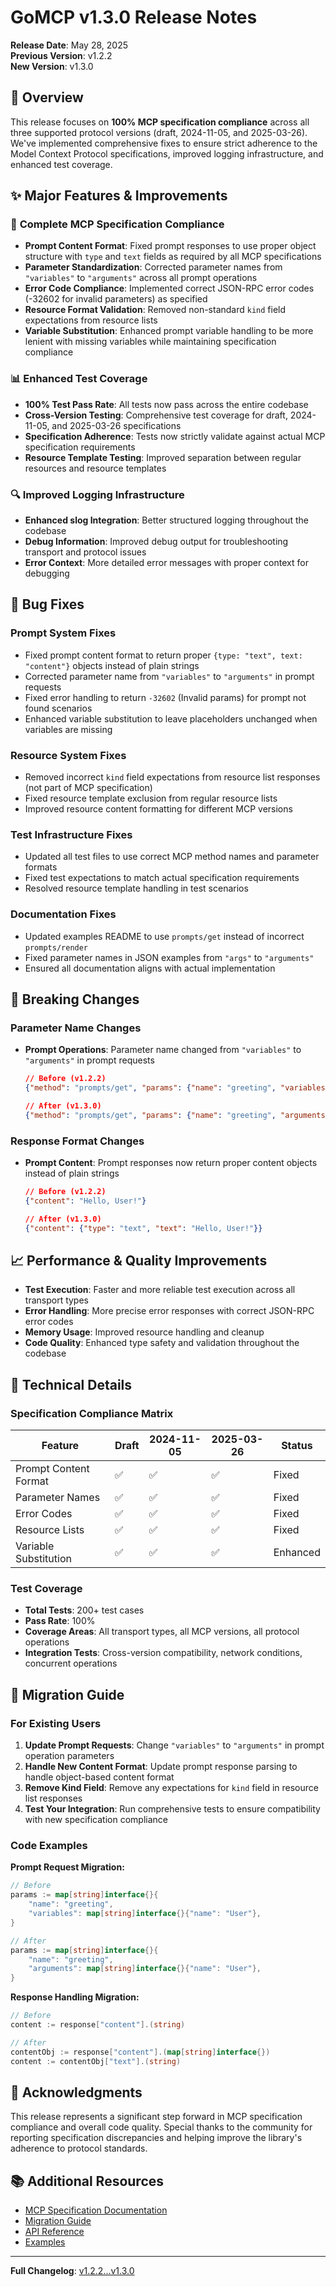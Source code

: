 # GoMCP v1.3.0 Release Notes

**Release Date**: May 28, 2025  
**Previous Version**: v1.2.2  
**New Version**: v1.3.0

## 🎯 Overview

This release focuses on **100% MCP specification compliance** across all three supported protocol versions (draft, 2024-11-05, and 2025-03-26). We've implemented comprehensive fixes to ensure strict adherence to the Model Context Protocol specifications, improved logging infrastructure, and enhanced test coverage.

## ✨ Major Features & Improvements

### 🔧 **Complete MCP Specification Compliance**

- **Prompt Content Format**: Fixed prompt responses to use proper object structure with `type` and `text` fields as required by all MCP specifications
- **Parameter Standardization**: Corrected parameter names from `"variables"` to `"arguments"` across all prompt operations
- **Error Code Compliance**: Implemented correct JSON-RPC error codes (-32602 for invalid parameters) as specified
- **Resource Format Validation**: Removed non-standard `kind` field expectations from resource lists
- **Variable Substitution**: Enhanced prompt variable handling to be more lenient with missing variables while maintaining specification compliance

### 📊 **Enhanced Test Coverage**

- **100% Test Pass Rate**: All tests now pass across the entire codebase
- **Cross-Version Testing**: Comprehensive test coverage for draft, 2024-11-05, and 2025-03-26 specifications
- **Specification Adherence**: Tests now strictly validate against actual MCP specification requirements
- **Resource Template Testing**: Improved separation between regular resources and resource templates

### 🔍 **Improved Logging Infrastructure**

- **Enhanced slog Integration**: Better structured logging throughout the codebase
- **Debug Information**: Improved debug output for troubleshooting transport and protocol issues
- **Error Context**: More detailed error messages with proper context for debugging

## 🐛 Bug Fixes

### **Prompt System Fixes**
- Fixed prompt content format to return proper `{type: "text", text: "content"}` objects instead of plain strings
- Corrected parameter name from `"variables"` to `"arguments"` in prompt requests
- Fixed error handling to return `-32602` (Invalid params) for prompt not found scenarios
- Enhanced variable substitution to leave placeholders unchanged when variables are missing

### **Resource System Fixes**
- Removed incorrect `kind` field expectations from resource list responses (not part of MCP specification)
- Fixed resource template exclusion from regular resource lists
- Improved resource content formatting for different MCP versions

### **Test Infrastructure Fixes**
- Updated all test files to use correct MCP method names and parameter formats
- Fixed test expectations to match actual specification requirements
- Resolved resource template handling in test scenarios

### **Documentation Fixes**
- Updated examples README to use `prompts/get` instead of incorrect `prompts/render`
- Fixed parameter names in JSON examples from `"args"` to `"arguments"`
- Ensured all documentation aligns with actual implementation

## 🔄 Breaking Changes

### **Parameter Name Changes**
- **Prompt Operations**: Parameter name changed from `"variables"` to `"arguments"` in prompt requests
  ```json
  // Before (v1.2.2)
  {"method": "prompts/get", "params": {"name": "greeting", "variables": {"name": "User"}}}
  
  // After (v1.3.0)
  {"method": "prompts/get", "params": {"name": "greeting", "arguments": {"name": "User"}}}
  ```

### **Response Format Changes**
- **Prompt Content**: Prompt responses now return proper content objects instead of plain strings
  ```json
  // Before (v1.2.2)
  {"content": "Hello, User!"}
  
  // After (v1.3.0)
  {"content": {"type": "text", "text": "Hello, User!"}}
  ```

## 📈 Performance & Quality Improvements

- **Test Execution**: Faster and more reliable test execution across all transport types
- **Error Handling**: More precise error responses with correct JSON-RPC error codes
- **Memory Usage**: Improved resource handling and cleanup
- **Code Quality**: Enhanced type safety and validation throughout the codebase

## 🔧 Technical Details

### **Specification Compliance Matrix**
| Feature | Draft | 2024-11-05 | 2025-03-26 | Status |
|---------|-------|-------------|-------------|---------|
| Prompt Content Format | ✅ | ✅ | ✅ | Fixed |
| Parameter Names | ✅ | ✅ | ✅ | Fixed |
| Error Codes | ✅ | ✅ | ✅ | Fixed |
| Resource Lists | ✅ | ✅ | ✅ | Fixed |
| Variable Substitution | ✅ | ✅ | ✅ | Enhanced |

### **Test Coverage**
- **Total Tests**: 200+ test cases
- **Pass Rate**: 100%
- **Coverage Areas**: All transport types, all MCP versions, all protocol operations
- **Integration Tests**: Cross-version compatibility, network conditions, concurrent operations

## 🚀 Migration Guide

### **For Existing Users**

1. **Update Prompt Requests**: Change `"variables"` to `"arguments"` in prompt operation parameters
2. **Handle New Content Format**: Update prompt response parsing to handle object-based content format
3. **Remove Kind Field**: Remove any expectations for `kind` field in resource list responses
4. **Test Your Integration**: Run comprehensive tests to ensure compatibility with new specification compliance

### **Code Examples**

**Prompt Request Migration:**
```go
// Before
params := map[string]interface{}{
    "name": "greeting",
    "variables": map[string]interface{}{"name": "User"},
}

// After
params := map[string]interface{}{
    "name": "greeting", 
    "arguments": map[string]interface{}{"name": "User"},
}
```

**Response Handling Migration:**
```go
// Before
content := response["content"].(string)

// After  
contentObj := response["content"].(map[string]interface{})
content := contentObj["text"].(string)
```

## 🙏 Acknowledgments

This release represents a significant step forward in MCP specification compliance and overall code quality. Special thanks to the community for reporting specification discrepancies and helping improve the library's adherence to protocol standards.

## 📚 Additional Resources

- [MCP Specification Documentation](./docs/spec-reference/README.md)
- [Migration Guide](./docs/migration/v1.2.2-to-v1.3.0.md)
- [API Reference](./docs/api-reference/README.md)
- [Examples](./examples/README.md)

---

**Full Changelog**: [v1.2.2...v1.3.0](https://github.com/localrivet/gomcp/compare/v1.2.2...v1.3.0) 